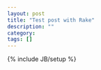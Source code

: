 ```yaml
---
layout: post
title: "Test post with Rake"
description: ""
category: 
tags: []
---
```

{% include JB/setup %}
